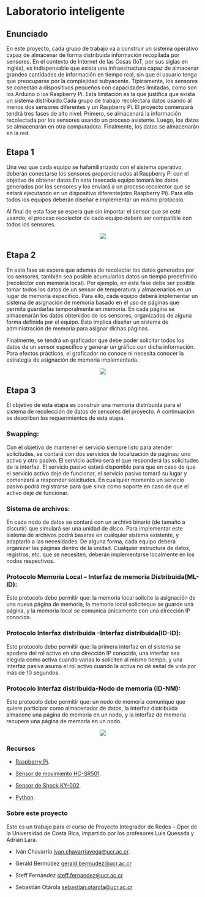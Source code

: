 # Laboratorio inteligente

## Enunciado
En este proyecto, cada grupo de trabajo va a construir un sistema operativo capaz de almacenar de forma 
distribuida información recopilada por sensores. En el contexto de Internet de las Cosas (IoT, por sus siglas en inglés), 
es indispensable que exista una infraestructura capaz de almacenar grandes cantidades de información en tiempo real, 
sin que el usuario tenga que preocuparse por la complejidad subyacente. Típicamente, los sensores se conectan a 
dispositivos pequeños con capacidades limitadas, como son los Arduino o los Raspberry Pi. Esta limitación es la 
que justifica que exista un sistema distribuido.Cada grupo de trabajo recolectará datos usando al menos dos sensores 
diferentes y un Raspberry Pi. El proyecto comenzará tendrá tres fases de alto nivel. Primero, se almacenará la información 
recolectada por los sensores usando un proceso asistente. Luego, los datos se almacenarán en otra computadora. Finalmente, 
los datos se almacenarán en la red.

## Etapa 1

Una vez que cada equipo se hafamiliarizado con el sistema operativo, deberán conectarse los sensores proporcionados al 
Raspberry Pi con el objetivo de obtener datos.En esta fasecada equipo tomará los datos generados por los sensores y los 
enviará a un proceso recolector que se estará ejecutando en un dispositivo diferente(otro Raspberry Pi). Para ello todos 
los equipos deberán diseñar e implementar un mismo protocolo. 

Al final de esta fase se espera que sin importar el sensor que se esté usando, el proceso recolector de cada equipo deberá ser 
compatible con todos los sensores. 

<p align="center">
  <img src="https://imgur.com/Hugfuy2.png"">
</p>

## Etapa 2

En esta fase se espera que además de recolectar los datos generados por los sensores, también sea posible acumularlos datos un tiempo predefinido (recolector con memoria local). Por ejemplo, en esta fase debe ser posible tomar todos los datos de un sensor de temperatura y almacenarlos en un lugar de memoria específico. Para ello, cada equipo deberá implementar un sistema de asignación de memoria basado en el uso de páginas que permita guardarlas temporalmente en memoria. En cada página se almacenarán los datos obtenidos de los sensores, organizados de alguna forma definida por el equipo. Esto implica diseñar un sistema de administración de memoria para asignar dichas páginas. 

Finalmente, se tendrá un graficador que debe poder solicitar todos los datos de un sensor específico y generar un gráfico con dicha información. Para efectos prácticos, el graficador no conoce ni necesita conocer la estrategia de asignación de memoria implementada. 

<p align="center">
  <img src="https://imgur.com/Iz3uyNp.png"">
</p>

## Etapa 3

El objetivo de esta etapa es construir una memoria distribuida para el sistema de recolección de datos de sensores del proyecto. A continuación se describen los requerimientos de esta etapa.

### Swapping: 
Con el objetivo de mantener el servicio siempre listo para atender solicitudes, se contará con dos servicios de localización de páginas: uno activo y otro pasivo. El servicio activo será el que responderá las solicitudes de la interfaz. El servicio pasivo estará disponible para que en caso de que el servicio activo deje de funcionar, el servicio pasivo tomará su lugar y comenzará a responder solicitudes. En cualquier momento un servicio pasivo podrá registrarse para que sirva como soporte en caso de que el activo deje de funcionar.  

### Sistema de archivos:

En cada nodo de datos se contará con un archivo binario (de tamaño a discutir) que simulará ser una unidad de disco. Para implementar este sistema de archivos podrá basarse en cualquier sistema existente, y adaptarlo a las necesidades. De alguna forma, cada equipo deberá organizar las páginas dentro de la unidad. Cualquier estructura de datos, registros, etc. que se necesiten, deberán implementarse localmente en los nodos respectivos.

### Protocolo Memoria Local – Interfaz de memoria Distribuida(ML-ID):
Este protocolo debe permitir que: la memoria local solicite la asignación de una nueva página de memoria, la memoria local soliciteque se guarde una página, y la memoria local se comunica únicamente con una dirección IP conocida.

### Protocolo Interfaz distribuida –Interfaz distribuida(ID-ID):

Este protocolo debe permitir que: la primera interfaz en el sistema se apodere del rol activo en una dirección IP conocida, una interfaz sea elegida como activa cuando varias lo soliciten al mismo tiempo, y una interfaz pasiva asuma el rol activo cuando la activa no dé señal de vida por más de 10 segundos.

### Protocolo Interfaz distribuida-Nodo de memoria (ID-NM):

Este protocolo debe permitir que: un nodo de memoria comunique que quiere participar como almacenador de datos, la interfaz distribuida almacene una página de memoria en un nodo, y la interfaz de memoria recupere una página de memoria en un nodo.

<p align="center">
  <img src="https://imgur.com/jhDLah7.png"">
</p>





### Recursos

* [Raspberry Pi](https://es.wikipedia.org/wiki/Raspberry_Pi).

* [Sensor de movimiento HC-SR501](https://puntoflotante.net/MANUAL-DEL-USUARIO-SENSOR-DE-MOVIMIENTO-PIR-HC-SR501.pdf).

* [Sensor de Shock KY-002](http://robots-argentina.com.ar/didactica/modulo-detector-de-vibracion-ky-002-kit-de-sensores-keyes-2/).

* [Python](https://www.python.org/).

### Sobre este proyecto

Este es un trabajo para el curso de Proyecto Integrador de Redes – Oper de la Universidad de Costa Rica, impartido por 
los profesores Luis Quesada y Adrián Lara.

* Iván Chavarría ivan.chavarriavega@ucr.ac.cr.

* Gerald Bermúdez gerald.bermudez@ucr.ac.cr

* Steff Fernández steff.fernandez@ucr.ac.cr

* Sebastián Otárola sebastian.otarola@ucr.ac.cr
